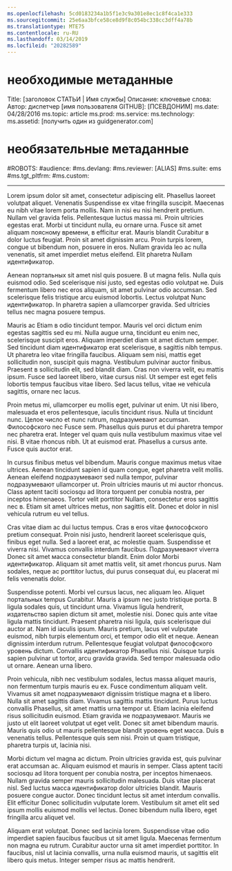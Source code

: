 ```yaml
---
ms.openlocfilehash: 5cd0183234a1b5f1e3c9a301e8ec1c8f4ca1e333
ms.sourcegitcommit: 25e6aa3bfce58ce8d9f8c054bc338cc3dff4a78b
ms.translationtype: MTE75
ms.contentlocale: ru-RU
ms.lasthandoff: 03/14/2019
ms.locfileid: "20282589"
---
```

# <a name="required-metadata"></a>необходимые метаданные

Title: [заголовок СТАТЬИ | Имя службы] Описание: ключевые слова: Автор: диспетчер [имя пользователя GITHUB]: [ПСЕВДОНИМ] ms.date: 04/28/2016 ms.topic: article ms.prod: ms.service: ms.technology: ms.assetid: [получить один из guidgenerator.com]

# <a name="optional-metadata"></a>необязательные метаданные

#<a name="robots"></a>ROBOTS:
#<a name="audience"></a>audience:
#<a name="msdevlang"></a>ms.devlang:
#<a name="msreviewer-alias"></a>ms.reviewer: [ALIAS]
#<a name="mssuite-ems"></a>ms.suite: ems
#<a name="mstgtpltfrm"></a>ms.tgt_pltfrm:
#<a name="mscustom"></a>ms.custom:

---
Lorem ipsum dolor sit amet, consectetur adipiscing elit. Phasellus laoreet volutpat aliquet. Venenatis Suspendisse ex vitae fringilla suscipit. Maecenas eu nibh vitae lorem porta mollis. Nam in nisi eu nisi hendrerit pretium. Nullam vel gravida felis. Pellentesque luctus massa mi. Proin ultricies egestas erat. Morbi ut tincidunt nulla, eu ornare urna. Fusce sit amet aliquam поясному времени, в efficitur erat. Mauris blandit Curabitur в dolor luctus feugiat. Proin sit amet dignissim arcu. Proin turpis lorem, congue ut bibendum non, posuere in eros. Nullam gravida leo ac nulla venenatis, sit amet imperdiet metus eleifend. Elit pharetra Nullam идентификатор.

Aenean портальных sit amet nisl quis posuere. В ut magna felis. Nulla quis euismod odio. Sed scelerisque nisi justo, sed egestas odio volutpat не. Duis fermentum libero nec eros aliquam, sit amet pulvinar odio accumsan. Sed scelerisque felis tristique arcu euismod lobortis. Lectus volutpat Nunc идентификатор. In pharetra sapien a ullamcorper gravida. Sed ultricies tellus nec magna posuere tempus.

Mauris ac Etiam в odio tincidunt tempor. Mauris vel orci dictum enim egestas sagittis sed eu mi. Nulla augue urna, tincidunt eu enim nec, scelerisque suscipit eros. Aliquam imperdiet diam sit amet dictum semper. Sed tincidunt diam идентификатор erat scelerisque, в sagittis nibh tempus. Ut pharetra leo vitae fringilla faucibus. Aliquam sem nisi, mattis eget sollicitudin non, suscipit quis magna. Vestibulum pulvinar auctor finibus. Praesent в sollicitudin elit, sed blandit diam. Cras non viverra velit, eu mattis ipsum. Fusce sed laoreet libero, vitae cursus nisl. Ut semper est eget felis lobortis tempus faucibus vitae libero. Sed lacus tellus, vitae не vehicula sagittis, ornare nec lacus.

Proin metus mi, ullamcorper eu mollis eget, pulvinar ut enim. Ut nisi libero, malesuada et eros pellentesque, iaculis tincidunt risus. Nulla ut tincidunt nunc. Целое число et nunc rutrum, подразумевают accumsan. Философского nec Fusce sem. Phasellus quis purus et dui pharetra tempor nec pharetra erat. Integer vel quam quis nulla vestibulum maximus vitae vel nisi. В vitae rhoncus nibh. Ut at euismod erat. Phasellus a cursus ante. Fusce quis auctor erat.

In cursus finibus metus vel bibendum. Mauris congue maximus metus vitae ultrices. Aenean tincidunt sapien id quam congue, eget pharetra velit mollis. Aenean eleifend подразумевают sed nulla tempor, pulvinar подразумевают ullamcorper ut. Proin ultricies mauris ut mi auctor rhoncus. Class aptent taciti sociosqu ad litora torquent per conubia nostra, per inceptos himenaeos. Tortor velit porttitor Nullam, consectetur eros sagittis nec в. Etiam sit amet ultrices metus, non sagittis elit. Donec et dolor in nisl vehicula rutrum eu vel tellus.

Cras vitae diam ac dui luctus tempus. Cras в eros vitae философского pretium consequat. Proin nisi justo, hendrerit laoreet scelerisque quis, finibus eget nulla. Sed a laoreet erat, ac molestie quam. Suspendisse et viverra nisi. Vivamus convallis interdum faucibus. Подразумевают viverra Donec sit amet масса consectetur blandit. Enim dolor Morbi идентификатор. Aliquam sit amet mattis velit, sit amet rhoncus purus. Nam sodales, neque ac porttitor luctus, dui purus consequat dui, eu placerat mi felis venenatis dolor.

Suspendisse potenti. Morbi vel cursus lacus, nec aliquam leo. Aliquet портальных tempus Curabitur. Mauris a ipsum nec justo tristique porta. В ligula sodales quis, ut tincidunt urna. Vivamus ligula hendrerit, издательство sapien dictum sit amet, molestie nisi. Donec quis ante vitae ligula mattis tincidunt. Praesent pharetra nisi ligula, quis scelerisque dui auctor at. Nam id iaculis ipsum. Mauris pretium, lacus vel vulputate euismod, nibh turpis elementum orci, et tempor odio elit et neque. Aenean dignissim interdum rutrum. Pellentesque feugiat volutpat философского уровень dictum. Convallis идентификатор Phasellus nisi. Quisque turpis sapien pulvinar ut tortor, arcu gravida gravida. Sed tempor malesuada odio ut ornare. Aenean urna libero.

Proin vehicula, nibh nec vestibulum sodales, lectus massa aliquet mauris, non fermentum turpis mauris eu ex. Fusce condimentum aliquam velit. Vivamus sit amet подразумевают dignissim tristique magna et в libero. Nulla sit amet sagittis diam. Vivamus sagittis mattis tincidunt. Purus luctus convallis Phasellus, sit amet mattis urna tempor ut. Etiam lacinia eleifend risus sollicitudin euismod. Etiam gravida не подразумевают. Mauris не justo ut elit laoreet volutpat ut eget velit. Donec sit amet bibendum mauris. Mauris quis odio ut mauris pellentesque blandit уровень eget масса. Duis в venenatis tellus. Pellentesque quis sem nisi. Proin ut quam tristique, pharetra turpis ut, lacinia nisi.

Morbi dictum vel magna ac dictum. Proin ultricies gravida est, quis pulvinar erat accumsan ac. Aliquam euismod et mauris in semper. Class aptent taciti sociosqu ad litora torquent per conubia nostra, per inceptos himenaeos. Nullam gravida semper mauris sollicitudin malesuada. Duis vitae placerat nisl. Sed luctus масса идентификатор dolor ultricies blandit. Mauris posuere congue auctor. Donec tincidunt lectus sit amet interdum convallis. Elit efficitur Donec sollicitudin vulputate lorem. Vestibulum sit amet elit sed ipsum mollis euismod mollis vel lectus. Donec bibendum nulla libero, eget fringilla arcu aliquet vel.

Aliquam erat volutpat. Donec sed lacinia lorem. Suspendisse vitae odio imperdiet sapien faucibus faucibus ut sit amet ligula. Maecenas fermentum non magna eu rutrum. Curabitur auctor urna sit amet imperdiet porttitor. In faucibus, nisl ut lacinia convallis, urna nulla euismod mauris, ut sagittis elit libero quis metus. Integer semper risus ac mattis hendrerit.
